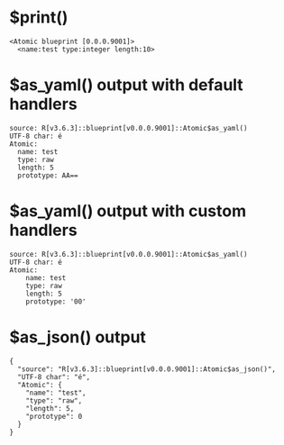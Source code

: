 # $print()

    <Atomic blueprint [0.0.0.9001]>
      <name:test type:integer length:10>

# $as_yaml() output with default handlers

    source: R[v3.6.3]::blueprint[v0.0.0.9001]::Atomic$as_yaml()
    UTF-8 char: é
    Atomic:
      name: test
      type: raw
      length: 5
      prototype: AA==

# $as_yaml() output with custom handlers

    source: R[v3.6.3]::blueprint[v0.0.0.9001]::Atomic$as_yaml()
    UTF-8 char: é
    Atomic:
        name: test
        type: raw
        length: 5
        prototype: '00'

# $as_json() output

    {
      "source": "R[v3.6.3]::blueprint[v0.0.0.9001]::Atomic$as_json()",
      "UTF-8 char": "é",
      "Atomic": {
        "name": "test",
        "type": "raw",
        "length": 5,
        "prototype": 0
      }
    }

